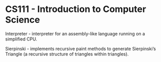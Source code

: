 # CS111 - Introduction to Computer Science

Interpreter - interpreter for an assembly-like language running on a simplified CPU.

Sierpinski - implements recursive paint methods to generate Sierpinski’s Triangle (a recursive structure of triangles within triangles).
